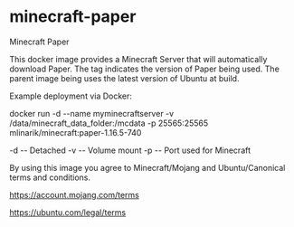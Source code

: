 # minecraft-paper
Minecraft Paper

This docker image provides a Minecraft Server that will automatically download Paper. The tag indicates the version of Paper being used. The parent image being uses the latest version of Ubuntu at build.

Example deployment via Docker:

docker run -d --name myminecraftserver -v /data/minecraft_data_folder:/mcdata -p 25565:25565 mlinarik/minecraft:paper-1.16.5-740

-d -- Detached -v -- Volume mount -p -- Port used for Minecraft

By using this image you agree to Minecraft/Mojang and Ubuntu/Canonical terms and conditions.

https://account.mojang.com/terms

https://ubuntu.com/legal/terms
